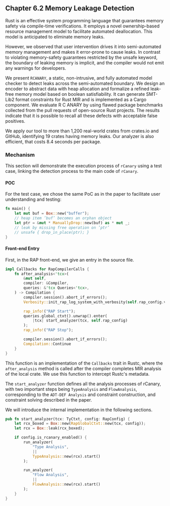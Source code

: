 ## Chapter 6.2 Memory Leakage Detection
Rust is an effective system programming language that guarantees memory safety via compile-time verifications. It employs a novel ownership-based resource management model to facilitate automated deallocation. This model is anticipated to eliminate memory leaks.

However, we observed that user intervention drives it into semi-automated memory management and makes it error-prone to cause leaks. In contrast to violating memory-safety guarantees restricted by the unsafe keyword, the boundary of leaking memory is implicit, and the compiler would not emit any warnings for developers.

We present `RCANARY`, a static, non-intrusive, and fully automated model checker to detect leaks across the semi-automated boundary. We design an encoder to abstract data with heap allocation and formalize a refined leak-free memory model based on boolean satisfiability.  It can generate SMT-Lib2 format constraints for Rust MIR and is implemented as a Cargo component. We evaluate R C ANARY by using flawed package benchmarks collected from the pull requests of open-source Rust projects. The results indicate that it is possible to recall all these defects with acceptable false positives.

We apply our tool to more than 1,200 real-world crates from crates.io and GitHub, identifying 19 crates having memory leaks. Our analyzer is also efficient, that costs 8.4 seconds per package.

### Mechanism
This section will demonstrate the execution process of `rCanary` using a test case, linking the detection process to the main code of `rCanary`.

#### POC
For the test case, we chose the same PoC as in the paper to facilitate user understanding and testing:
```rust
fn main() {
    let mut buf = Box::new("buffer"); 
    // heap item ’buf’ becomes an orphan object 
    let ptr = &mut * ManuallyDrop::new(buf) as * mut _; 
    // leak by missing free operation on ’ptr’ 
    // unsafe { drop_in_place(ptr); } 
}
```
#### Front-end Entry
First, in the RAP front-end, we give an entry in the source file.

```rust
impl Callbacks for RapCompilerCalls {
    fn after_analysis<'tcx>(
        &mut self,
        compiler: &Compiler,
        queries: &'tcx Queries<'tcx>,
    ) -> Compilation {
        compiler.session().abort_if_errors();
        Verbosity::init_rap_log_system_with_verbosity(self.rap_config.verbose()).expect("Failed to set up RAP log system");

        rap_info!("RAP Start");
        queries.global_ctxt().unwrap().enter(
            |tcx| start_analyzer(tcx, self.rap_config)
        );
        rap_info!("RAP Stop");

        compiler.session().abort_if_errors();
        Compilation::Continue
    }
}
```
This function is an implementation of the `Callbacks` trait in Rustc, where the `after_analysis` method is called after the compiler completes MIR analysis of the local crate. We use this function to intercept Rustc's metadata.

The `start_analyzer` function defines all the analysis processes of rCanary, with two important steps being `TypeAnalysis` and `FlowAnalysis`, corresponding to the `ADT-DEF Analysis` and constraint construction, and constraint solving described in the paper.

We will introduce the internal implementation in the following sections.
```rust
pub fn start_analyzer(tcx: TyCtxt, config: RapConfig) {
    let rcx_boxed = Box::new(RapGlobalCtxt::new(tcx, config));
    let rcx = Box::leak(rcx_boxed);

    if config.is_rcanary_enabled() {
        run_analyzer(
            "Type Analysis",
            ||
            TypeAnalysis::new(rcx).start()
        );

        run_analyzer(
            "Flow Analysis",
            ||
            FlowAnalysis::new(rcx).start()
        );
    }
}
```
